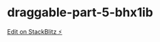 # draggable-part-5-bhx1ib

[Edit on StackBlitz ⚡️](https://stackblitz.com/edit/draggable-part-5-bhx1ib)